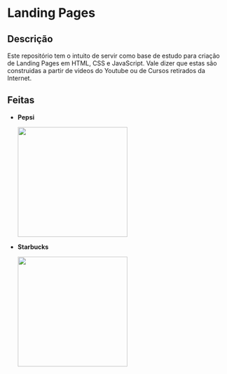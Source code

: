 # Landing Pages

## Descrição
Este repositório tem o intuito de servir como base de estudo para criação de Landing Pages em HTML, CSS e JavaScript. Vale dizer que estas são construidas a partir de videos do Youtube ou de Cursos retirados da Internet.

 ## Feitas
- **Pepsi**

     <img height="250 em" src="https://user-images.githubusercontent.com/62712246/212140754-4fbb8e47-242f-4813-8a5a-432666e1572c.png"/>
     
- **Starbucks**

     <img height="250 em" src="https://user-images.githubusercontent.com/62712246/212141404-5f6b1b15-fbe9-4ab1-86df-1a0870b993cd.png"/>
     
